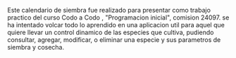 Este calendario de siembra fue realizado para presentar como trabajo practico del curso Codo a Codo , "Programacion inicial", comision 24097.
se ha intentado volcar todo lo aprendido en una aplicacion util para aquel que quiere llevar un control dinamico de las especies que cultiva, 
pudiendo consultar, agregar, modificar, o eliminar una especie y sus parametros de siembra y cosecha.


